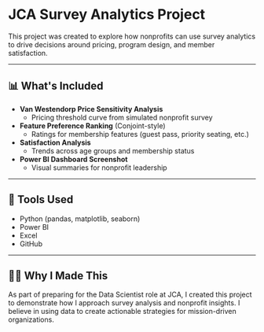 # JCA Survey Analytics Project

This project was created to explore how nonprofits can use survey analytics to drive decisions around pricing, program design, and member satisfaction.

---

## 📊 What's Included

- **Van Westendorp Price Sensitivity Analysis**
  - Pricing threshold curve from simulated nonprofit survey
- **Feature Preference Ranking** (Conjoint-style)
  - Ratings for membership features (guest pass, priority seating, etc.)
- **Satisfaction Analysis**
  - Trends across age groups and membership status
- **Power BI Dashboard Screenshot**
  - Visual summaries for nonprofit leadership

---

## 🔧 Tools Used

- Python (pandas, matplotlib, seaborn)
- Power BI
- Excel
- GitHub

---

## 🙋‍♀️ Why I Made This

As part of preparing for the Data Scientist role at JCA, I created this project to demonstrate how I approach survey analysis and nonprofit insights. I believe in using data to create actionable strategies for mission-driven organizations.
